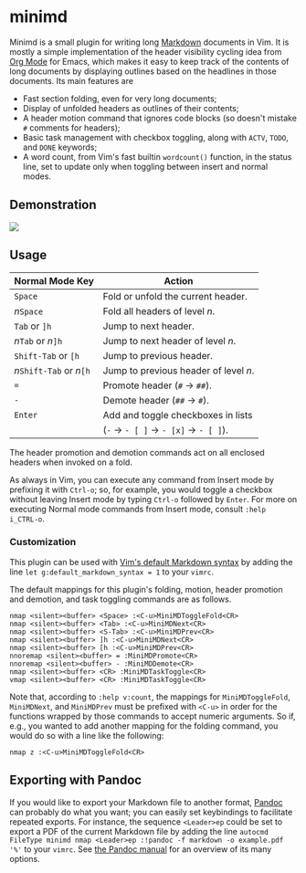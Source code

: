 # minimd

Minimd is a small plugin for writing long [Markdown](https://commonmark.org/) documents in Vim.  It is mostly a simple implementation of the header visibility cycling idea from [Org Mode](https://orgmode.org/) for Emacs, which makes it easy to keep track of the contents of long documents by displaying outlines based on the headlines in those documents.  Its main features are

- Fast section folding, even for very long documents;
- Display of unfolded headers as outlines of their contents;
- A header motion command that ignores code blocks (so doesn't mistake `#` comments for headers);
- Basic task management with checkbox toggling, along with `ACTV`, `TODO`, and `DONE` keywords;
- A word count, from Vim's fast builtin `wordcount()` function, in the status line, set to update only when toggling between insert and normal modes.

## Demonstration

![](http://johnob.sdf.org/resources/minimd_demo.gif)

## Usage

| Normal Mode Key            | Action                                 | 
| ---------------            | ------                                 | 
| `Space`                    | Fold or unfold the current header.     | 
| _n_`Space`                 | Fold all headers of level _n_.         | 
| `Tab` or `]h`              | Jump to next header.                   | 
| _n_`Tab` or _n_`]h`        | Jump to next header of level _n_.      | 
| `Shift-Tab` or `[h`        | Jump to previous header.               | 
| _n_`Shift-Tab` or _n_`[h`  | Jump to previous header of level _n_.  | 
| `=`                        | Promote header (`#` → `##`).           | 
| `-`                        | Demote header (`##` → `#`).            | 
| `Enter`                    | Add and toggle checkboxes in lists     | 
|                            | (`-` → `- [ ]` → `- [x]` → `- [ ]`).   | 

The header promotion and demotion commands act on all enclosed headers when invoked on a fold.

As always in Vim, you can execute any command from Insert mode by prefixing it with `Ctrl-o`; so, for example, you would toggle a checkbox without leaving Insert mode by typing `Ctrl-o` followed by `Enter`.  For more on executing Normal mode commands from Insert mode, consult `:help i_CTRL-o`.

### Customization

This plugin can be used with [Vim's default Markdown syntax]() by adding the line `let g:default_markdown_syntax = 1` to your `vimrc`.

The default mappings for this plugin's folding, motion, header promotion and demotion, and task toggling commands are as follows.

    nmap <silent><buffer> <Space> :<C-u>MiniMDToggleFold<CR>
    nmap <silent><buffer> <Tab> :<C-u>MiniMDNext<CR>
    nmap <silent><buffer> <S-Tab> :<C-u>MiniMDPrev<CR>
    nmap <silent><buffer> ]h :<C-u>MiniMDNext<CR>
    nmap <silent><buffer> [h :<C-u>MiniMDPrev<CR>
    nnoremap <silent><buffer> = :MiniMDPromote<CR>
    nnoremap <silent><buffer> - :MiniMDDemote<CR>
    nmap <silent><buffer> <CR> :MiniMDTaskToggle<CR>
    vmap <silent><buffer> <CR> :MiniMDTaskToggle<CR>

Note that, according to `:help v:count`, the mappings for `MiniMDToggleFold`, `MiniMDNext`, and `MiniMDPrev` must be prefixed with `<C-u>` in order for the functions wrapped by those commands to accept numeric arguments.  So if, e.g., you wanted to add another mapping for the folding command, you would do so with a line like the following:

    nmap z :<C-u>MiniMDToggleFold<CR>

## Exporting with Pandoc

If you would like to export your Markdown file to another format, [Pandoc](https://pandoc.org/) can probably do what you want; you can easily set keybindings to facilitate repeated exports.  For instance, the sequence `<Leader>ep` could be set to export a PDF of the current Markdown file by adding the line `autocmd FileType minimd nmap <Leader>ep :!pandoc -f markdown -o example.pdf '%'` to your `vimrc`.  See [the Pandoc manual](https://pandoc.org/MANUAL.html) for an overview of its many options.
